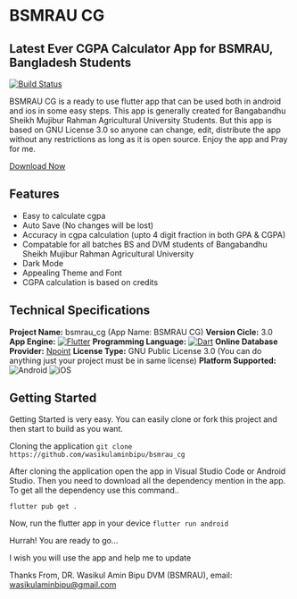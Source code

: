 # BSMRAU CG 
## Latest Ever CGPA Calculator App for BSMRAU, Bangladesh Students

[![Build Status](https://travis-ci.org/joemccann/dillinger.svg?branch=master)](https://travis-ci.org/joemccann/dillinger)

BSMRAU CG is a ready to use flutter app that can be used both in android and ios in some easy steps. This app is generally created for Bangabandhu Sheikh Mujibur Rahman Agricultural University Students. But this app is based on GNU License 3.0 so anyone can change, edit, distribute the app without any restrictions as long as it is open source. Enjoy the app and Pray for me.

[Download Now]()

## Features
- Easy to calculate cgpa
- Auto Save (No changes will be lost)
- Accuracy in cgpa calculation (upto 4 digit fraction in both GPA & CGPA)
- Compatable for all batches BS and DVM students of Bangabandhu Sheikh Mujibur Rahman Agricultural University
- Dark Mode
- Appealing Theme and Font
- CGPA calculation is based on credits

## Technical Specifications
**Project Name:** bsmrau_cg (App Name: BSMRAU CG)
**Version Cicle:** 3.0
**App Engine:** [![Flutter](https://img.shields.io/badge/Flutter-%2302569B.svg?style=for-the-badge&logo=Flutter&logoColor=white)](https://flutter.dev/)
**Programming Language:** [![Dart](https://img.shields.io/badge/dart-%230175C2.svg?style=for-the-badge&logo=dart&logoColor=white)](https://dart.dev/)
**Online Database Provider:** [Npoint](https://www.npoint.io/)
**License Type:** GNU Public License 3.0 (You can do anything just your project must be in same license)
**Platform Supported:** ![Android](https://img.shields.io/badge/Android-3DDC84?style=for-the-badge&logo=android&logoColor=white) ![iOS](https://img.shields.io/badge/iOS-000000?style=for-the-badge&logo=ios&logoColor=white)

## Getting Started
Getting Started is very easy. You can easily clone or fork this project and then start to build as you want.

Cloning the application
```git clone https://github.com/wasikulaminbipu/bsmrau_cg```

After cloning the application open the app in Visual Studio Code or Android Studio. Then you need to download all the dependency mention in the app. To get all the dependency use this command..

```flutter pub get .```

Now, run the flutter app in your device
```flutter run android```

Hurrah! You are ready to go...

I wish you will use the app and help me to update

Thanks From,
DR. Wasikul Amin Bipu
DVM (BSMRAU),
email: wasikulaminbipu@gmail.com
